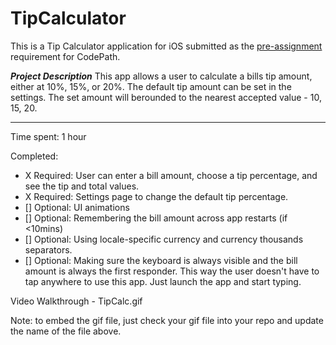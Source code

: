# TipCalculator

This is a Tip Calculator application for iOS submitted as the [pre-assignment](https://gist.github.com/timothy1ee/7747214) requirement for CodePath.

***Project Description***
This app allows a user to calculate a bills tip amount, either at 10%, 15%, or 20%. The default tip amount can be set in the settings.  The set amount will berounded to the nearest accepted value - 10, 15, 20.
*************************

Time spent: 1 hour 

Completed:

* X Required: User can enter a bill amount, choose a tip percentage, and see the tip and total values.
* X Required: Settings page to change the default tip percentage.
* [] Optional: UI animations
* [] Optional: Remembering the bill amount across app restarts (if <10mins)
* [] Optional: Using locale-specific currency and currency thousands separators.
* [] Optional: Making sure the keyboard is always visible and the bill amount is always the first responder. This way the user doesn't have to tap anywhere to use this app. Just launch the app and start typing.

Video Walkthrough - TipCalc.gif

Note: to embed the gif file, just check your gif file into your repo and update the name of the file above.
